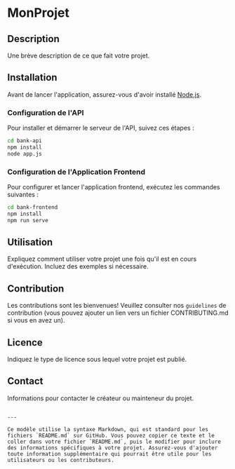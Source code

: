 

# MonProjet

## Description
Une brève description de ce que fait votre projet.

## Installation

Avant de lancer l'application, assurez-vous d'avoir installé [Node.js](https://nodejs.org/).

### Configuration de l'API

Pour installer et démarrer le serveur de l'API, suivez ces étapes :

```bash
cd bank-api
npm install
node app.js
```

### Configuration de l'Application Frontend

Pour configurer et lancer l'application frontend, exécutez les commandes suivantes :

```bash
cd bank-frontend
npm install
npm run serve
```

## Utilisation

Expliquez comment utiliser votre projet une fois qu'il est en cours d'exécution. Incluez des exemples si nécessaire.

## Contribution

Les contributions sont les bienvenues! Veuillez consulter nos `guidelines` de contribution (vous pouvez ajouter un lien vers un fichier CONTRIBUTING.md si vous en avez un).

## Licence

Indiquez le type de licence sous lequel votre projet est publié.

## Contact

Informations pour contacter le créateur ou mainteneur du projet.
```

---

Ce modèle utilise la syntaxe Markdown, qui est standard pour les fichiers `README.md` sur GitHub. Vous pouvez copier ce texte et le coller dans votre fichier `README.md`, puis le modifier pour inclure des informations spécifiques à votre projet. Assurez-vous d'ajouter toute information supplémentaire qui pourrait être utile pour les utilisateurs ou les contributeurs.
